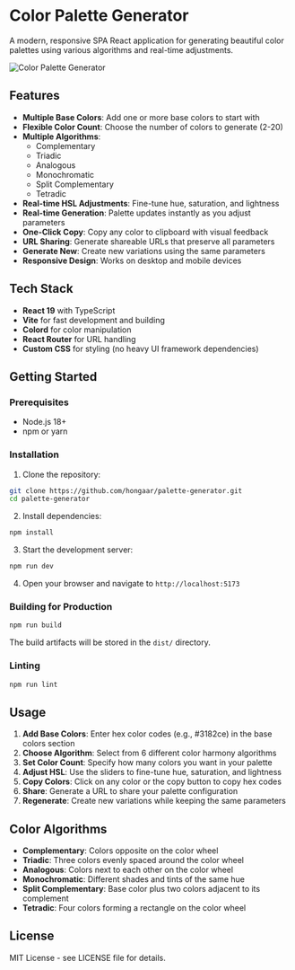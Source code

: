 # Color Palette Generator

A modern, responsive SPA React application for generating beautiful color palettes using various algorithms and real-time adjustments.

![Color Palette Generator](https://github.com/user-attachments/assets/f597d9c3-23eb-4062-96c6-be36c7b9b325)

## Features

- **Multiple Base Colors**: Add one or more base colors to start with
- **Flexible Color Count**: Choose the number of colors to generate (2-20)
- **Multiple Algorithms**: 
  - Complementary
  - Triadic
  - Analogous
  - Monochromatic
  - Split Complementary
  - Tetradic
- **Real-time HSL Adjustments**: Fine-tune hue, saturation, and lightness
- **Real-time Generation**: Palette updates instantly as you adjust parameters
- **One-Click Copy**: Copy any color to clipboard with visual feedback
- **URL Sharing**: Generate shareable URLs that preserve all parameters
- **Generate New**: Create new variations using the same parameters
- **Responsive Design**: Works on desktop and mobile devices

## Tech Stack

- **React 19** with TypeScript
- **Vite** for fast development and building
- **Colord** for color manipulation
- **React Router** for URL handling
- **Custom CSS** for styling (no heavy UI framework dependencies)

## Getting Started

### Prerequisites

- Node.js 18+ 
- npm or yarn

### Installation

1. Clone the repository:
```bash
git clone https://github.com/hongaar/palette-generator.git
cd palette-generator
```

2. Install dependencies:
```bash
npm install
```

3. Start the development server:
```bash
npm run dev
```

4. Open your browser and navigate to `http://localhost:5173`

### Building for Production

```bash
npm run build
```

The build artifacts will be stored in the `dist/` directory.

### Linting

```bash
npm run lint
```

## Usage

1. **Add Base Colors**: Enter hex color codes (e.g., #3182ce) in the base colors section
2. **Choose Algorithm**: Select from 6 different color harmony algorithms
3. **Set Color Count**: Specify how many colors you want in your palette
4. **Adjust HSL**: Use the sliders to fine-tune hue, saturation, and lightness
5. **Copy Colors**: Click on any color or the copy button to copy hex codes
6. **Share**: Generate a URL to share your palette configuration
7. **Regenerate**: Create new variations while keeping the same parameters

## Color Algorithms

- **Complementary**: Colors opposite on the color wheel
- **Triadic**: Three colors evenly spaced around the color wheel
- **Analogous**: Colors next to each other on the color wheel  
- **Monochromatic**: Different shades and tints of the same hue
- **Split Complementary**: Base color plus two colors adjacent to its complement
- **Tetradic**: Four colors forming a rectangle on the color wheel

## License

MIT License - see LICENSE file for details.